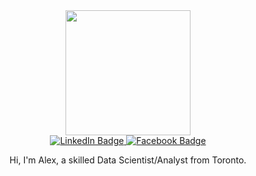 <div id="header" align="center">
  <img src="https://media3.giphy.com/media/v1.Y2lkPTc5MGI3NjExc3hudzJrdWRucWppOW83bXk4ejc5dHlnZXh2d2hoemswc2g4NjM1eSZlcD12MV9pbnRlcm5hbF9naWZfYnlfaWQmY3Q9Zw/usXZmmgP9Z7kf39fnq/giphy.gif" width="200"/>
</div>

<div id="badges" align="center">
  <a href="https://www.linkedin.com/in/alexandr-nikitin/">
    <img src="https://img.shields.io/badge/LinkedIn-blue?style=for-the-badge&logo=linkedin&logoColor=white" alt="LinkedIn Badge"/>
  </a>
  <a href="https://www.facebook.com/alexandr.nikitin.1004?mibextid=ZbWKwL">
    <img src="https://img.shields.io/badge/Facebook-blue?style=for-the-badge&logo=facebook&logoColor=white" alt="Facebook Badge"/>
  </a>
</div>

<div id="badges" align="center">
  <img src="https://komarev.com/ghpvc/?username=PODiPiT&style=flat-square&color=blue" alt=""/>
</div>

<div id="header" align="center"> 
  <p> Hi, I'm Alex, a skilled Data Scientist/Analyst from Toronto.</p> 
</div>
<!--
**PODiPiT/PODiPiT** is a ✨ _special_ ✨ repository because its `README.md` (this file) appears on your GitHub profile.

Here are some ideas to get you started:

- 🔭 I’m currently working on ...
- 🌱 I’m currently learning ...
- 👯 I’m looking to collaborate on ...
- 🤔 I’m looking for help with ...
- 💬 Ask me about ...
- 📫 How to reach me: ...
- 😄 Pronouns: ...
- ⚡ Fun fact: ...
-->
